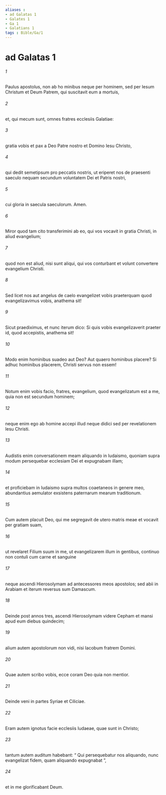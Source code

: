 ```yaml
---
aliases : 
- ad Galatas 1
- Galates 1
- Ga 1
- Galatians 1
tags : Bible/Ga/1
---
```


# ad Galatas 1

###### 1
Paulus apostolus, non ab ho minibus neque per hominem, sed per Iesum Christum et Deum Patrem, qui suscitavit eum a mortuis, 
###### 2
et, qui mecum sunt, omnes fratres ecclesiis Galatiae: 
###### 3
gratia vobis et pax a Deo Patre nostro et Domino Iesu Christo, 
###### 4
qui dedit semetipsum pro peccatis nostris, ut eriperet nos de praesenti saeculo nequam secundum voluntatem Dei et Patris nostri, 
###### 5
cui gloria in saecula saeculorum. Amen.
###### 6
Miror quod tam cito transferimini ab eo, qui vos vocavit in gratia Christi, in aliud evangelium; 
###### 7
quod non est aliud, nisi sunt aliqui, qui vos conturbant et volunt convertere evangelium Christi. 
###### 8
Sed licet nos aut angelus de caelo evangelizet vobis praeterquam quod evangelizavimus vobis, anathema sit! 
###### 9
Sicut praediximus, et nunc iterum dico: Si quis vobis evangelizaverit praeter id, quod accepistis, anathema sit! 
###### 10
Modo enim hominibus suadeo aut Deo? Aut quaero hominibus placere? Si adhuc hominibus placerem, Christi servus non essem!
###### 11
Notum enim vobis facio, fratres, evangelium, quod evangelizatum est a me, quia non est secundum hominem; 
###### 12
neque enim ego ab homine accepi illud neque didici sed per revelationem Iesu Christi. 
###### 13
Audistis enim conversationem meam aliquando in Iudaismo, quoniam supra modum persequebar ecclesiam Dei et expugnabam illam; 
###### 14
et proficiebam in Iudaismo supra multos coaetaneos in genere meo, abundantius aemulator exsistens paternarum mearum traditionum. 
###### 15
Cum autem placuit Deo, qui me segregavit de utero matris meae et vocavit per gratiam suam, 
###### 16
ut revelaret Filium suum in me, ut evangelizarem illum in gentibus, continuo non contuli cum carne et sanguine 
###### 17
neque ascendi Hierosolymam ad antecessores meos apostolos; sed abii in Arabiam et iterum reversus sum Damascum.
###### 18
Deinde post annos tres, ascendi Hierosolymam videre Cepham et mansi apud eum diebus quindecim; 
###### 19
alium autem apostolorum non vidi, nisi Iacobum fratrem Domini. 
###### 20
Quae autem scribo vobis, ecce coram Deo quia non mentior. 
###### 21
Deinde veni in partes Syriae et Ciliciae. 
###### 22
Eram autem ignotus facie ecclesiis Iudaeae, quae sunt in Christo; 
###### 23
tantum autem auditum habebant: “ Qui persequebatur nos aliquando, nunc evangelizat fidem, quam aliquando expugnabat ”, 
###### 24
et in me glorificabant Deum.

